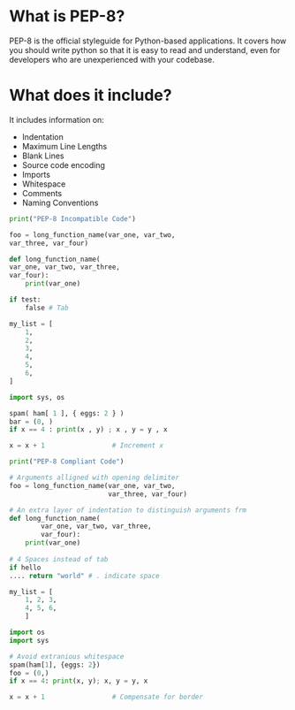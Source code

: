
# What is PEP-8?
PEP-8 is the official styleguide for Python-based applications. It covers how you should write python so that it is easy to read and understand, even for developers who are unexperienced with your codebase.

# What does it include?
It includes information on:
- Indentation
- Maximum Line Lengths
- Blank Lines
- Source code encoding
- Imports
- Whitespace
- Comments
- Naming Conventions

```python
print("PEP-8 Incompatible Code")

foo = long_function_name(var_one, var_two,
var_three, var_four)

def long_function_name(
var_one, var_two, var_three,
var_four):
    print(var_one)

if test:
	false # Tab

my_list = [
    1,
    2,
    3,
    4,
    5,
    6,
]

import sys, os

spam( ham[ 1 ], { eggs: 2 } )
bar = (0, )
if x == 4 : print(x , y) ; x , y = y , x

x = x + 1                 # Increment x
```


```python
print("PEP-8 Compliant Code")

# Arguments alligned with opening delimiter
foo = long_function_name(var_one, var_two,
                         var_three, var_four)

# An extra layer of indentation to distinguish arguments frm 
def long_function_name(
	    var_one, var_two, var_three,
        var_four):
    print(var_one)
    
# 4 Spaces instead of tab
if hello
.... return "world" # . indicate space

my_list = [
    1, 2, 3,
    4, 5, 6,
    ]

import os
import sys

# Avoid extranious whitespace
spam(ham[1], {eggs: 2})
foo = (0,)
if x == 4: print(x, y); x, y = y, x

x = x + 1                 # Compensate for border
```
